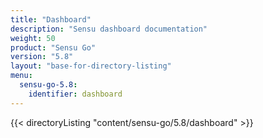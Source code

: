 ```yaml
---
title: "Dashboard"
description: "Sensu dashboard documentation"
weight: 50
product: "Sensu Go"
version: "5.8"
layout: "base-for-directory-listing"
menu:
  sensu-go-5.8:
    identifier: dashboard
---
```


{{< directoryListing "content/sensu-go/5.8/dashboard" >}}
